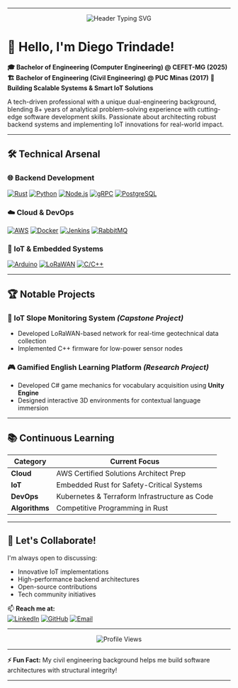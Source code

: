 
---

<div align="center">
  <img src="https://readme-typing-svg.demolab.com?font=Fira+Code&pause=1000&color=22D3EE&center=true&vCenter=true&width=435&lines=Backend+Developer;IoT+Enthusiast;Systems+Architect;Continuous+Learner" alt="Header Typing SVG" />
</div>

# 👋 Hello, I'm Diego Trindade!

**🎓 Bachelor of Engineering (Computer Engineering) @ CEFET-MG (2025)**  
**🏗️ Bachelor of Engineering (Civil Engineering) @ PUC Minas (2017)**
**🚀 Building Scalable Systems & Smart IoT Solutions**

A tech-driven professional with a unique dual-engineering background, blending 8+ years of analytical problem-solving experience with cutting-edge software development skills. Passionate about architecting robust backend systems and implementing IoT innovations for real-world impact.

---

## 🛠️ Technical Arsenal

### **🌐 Backend Development**
[![Rust](https://img.shields.io/badge/Rust-000000?style=flat&logo=rust&logoColor=white)](https://www.rust-lang.org/)
[![Python](https://img.shields.io/badge/Python-3776AB?style=flat&logo=python&logoColor=white)](https://www.python.org/)
[![Node.js](https://img.shields.io/badge/Node.js-339933?style=flat&logo=nodedotjs&logoColor=white)](https://nodejs.org/)
[![gRPC](https://img.shields.io/badge/gRPC-4285F4?style=flat&logo=google&logoColor=white)](https://grpc.io/)
[![PostgreSQL](https://img.shields.io/badge/PostgreSQL-316192?style=flat&logo=postgresql&logoColor=white)](https://www.postgresql.org/)

### **☁️ Cloud & DevOps**
[![AWS](https://img.shields.io/badge/AWS-232F3E?style=flat&logo=amazonaws&logoColor=white)](https://aws.amazon.com/)
[![Docker](https://img.shields.io/badge/Docker-2496ED?style=flat&logo=docker&logoColor=white)](https://www.docker.com/)
[![Jenkins](https://img.shields.io/badge/Jenkins-D24939?style=flat&logo=jenkins&logoColor=white)](https://www.jenkins.io/)
[![RabbitMQ](https://img.shields.io/badge/RabbitMQ-FF6600?style=flat&logo=rabbitmq&logoColor=white)](https://www.rabbitmq.com/)

### **📡 IoT & Embedded Systems**
[![Arduino](https://img.shields.io/badge/Arduino-00979D?style=flat&logo=arduino&logoColor=white)](https://www.arduino.cc/)
[![LoRaWAN](https://img.shields.io/badge/LoRaWAN-999999?style=flat&logo=thingspeak&logoColor=white)](https://lora-alliance.org/)
[![C/C++](https://img.shields.io/badge/C/C++-00599C?style=flat&logo=c%2B%2B&logoColor=white)](https://isocpp.org/)

---

## 🏆 Notable Projects

### **🚨 IoT Slope Monitoring System** *(Capstone Project)*
- Developed LoRaWAN-based network for real-time geotechnical data collection
- Implemented C++ firmware for low-power sensor nodes

### **🎮 Gamified English Learning Platform** *(Research Project)*
- Developed C# game mechanics for vocabulary acquisition using **Unity Engine**
- Designed interactive 3D environments for contextual language immersion
---

## 📚 Continuous Learning

| Category        | Current Focus                          |
|-----------------|----------------------------------------|
| **Cloud**       | AWS Certified Solutions Architect Prep |
| **IoT**         | Embedded Rust for Safety-Critical Systems |
| **DevOps**      | Kubernetes & Terraform Infrastructure as Code |
| **Algorithms**  | Competitive Programming in Rust        |

---

## 🤝 Let's Collaborate!

I'm always open to discussing:
- Innovative IoT implementations
- High-performance backend architectures
- Open-source contributions
- Tech community initiatives

📫 **Reach me at:**  
[![LinkedIn](https://img.shields.io/badge/LinkedIn-0077B5?style=for-the-badge&logo=linkedin&logoColor=white)](https://www.linkedin.com/in/diegohat/)
[![GitHub](https://img.shields.io/badge/GitHub-181717?style=for-the-badge&logo=github&logoColor=white)](https://github.com/diegohat)
[![Email](https://img.shields.io/badge/Email-D14836?style=for-the-badge&logo=gmail&logoColor=white)](mailto:diego.hat7@gmail.com)

---

<div align="center">
  <img src="https://komarev.com/ghpvc/?username=diegohat&style=flat-square&color=blue" alt="Profile Views"/>
</div>

---

**⚡ Fun Fact:** My civil engineering background helps me build software architectures with structural integrity!

---
